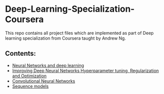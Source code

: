 # Deep-Learning-Specialization-Coursera
This repo contains all project files which are implemented as part of Deep learning specialization from Coursera taught by Andrew Ng.

## Contents:

* [Neural Networks and deep learning](https://github.com/raviteja-ganta/Deep-Learning-Specialization-Coursera/tree/master/Neural%20networks%20and%20Deep%20learning)
* [Improving Deep Neural Networks Hyperparameter tuning, Regularization and Optimization](https://github.com/raviteja-ganta/Deep-Learning-Specialization-Coursera/tree/master/Improving%20Deep%20Neural%20Networks%20Hyperparameter%20tuning%2C%20Regularization%20and%20Optimization)
* [Convolutional Neural Networks](https://github.com/raviteja-ganta/Deep-Learning-Specialization-Coursera/tree/master/Convolutional%20Neural%20Networks)
* [Sequence models](https://github.com/raviteja-ganta/Deep-Learning-Specialization-Coursera/tree/master/Sequence%20models)





